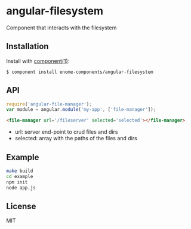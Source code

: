
# angular-filesystem

  Component that interacts with the filesystem

## Installation

  Install with [component(1)](http://component.io):

    $ component install enome-components/angular-filesystem

## API

```js
require('angular-file-manager');
var module = angular.module('my-app', ['file-manager']);
```

```html
<file-manager url='/fileserver' selected='selected'></file-manager>
```

- url: server end-point to crud files and dirs
- selected: array with the paths of the files and dirs

## Example

```sh
make build
cd example
npm init
node app.js
```

## License

  MIT
